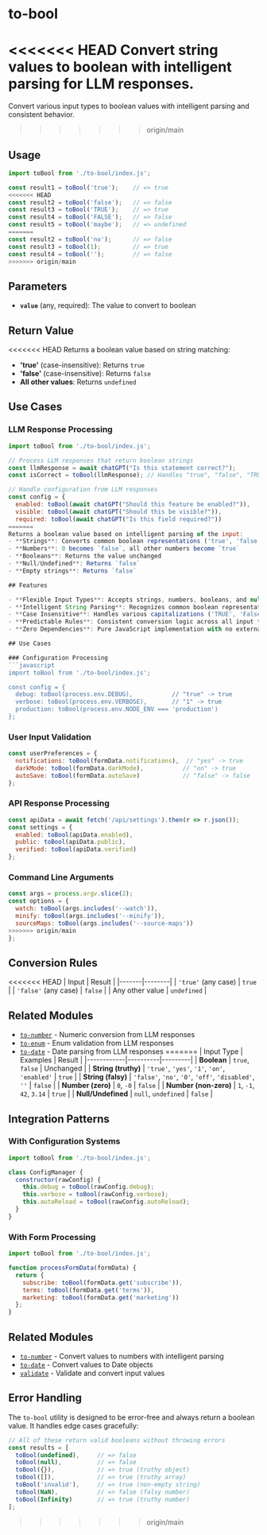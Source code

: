 # to-bool

<<<<<<< HEAD
Convert string values to boolean with intelligent parsing for LLM responses.
=======
Convert various input types to boolean values with intelligent parsing and consistent behavior.
>>>>>>> origin/main

## Usage

```javascript
import toBool from './to-bool/index.js';

const result1 = toBool('true');    // => true
<<<<<<< HEAD
const result2 = toBool('false');   // => false
const result3 = toBool('TRUE');    // => true
const result4 = toBool('FALSE');   // => false
const result5 = toBool('maybe');   // => undefined
=======
const result2 = toBool('no');      // => false
const result3 = toBool(1);         // => true
const result4 = toBool('');        // => false
>>>>>>> origin/main
```

## Parameters

- **`value`** (any, required): The value to convert to boolean

## Return Value

<<<<<<< HEAD
Returns a boolean value based on string matching:
- **'true'** (case-insensitive): Returns `true`
- **'false'** (case-insensitive): Returns `false`
- **All other values**: Returns `undefined`

## Use Cases

### LLM Response Processing
```javascript
import toBool from './to-bool/index.js';

// Process LLM responses that return boolean strings
const llmResponse = await chatGPT("Is this statement correct?");
const isCorrect = toBool(llmResponse); // Handles "true", "false", "TRUE", "FALSE"

// Handle configuration from LLM responses
const config = {
  enabled: toBool(await chatGPT("Should this feature be enabled?")),
  visible: toBool(await chatGPT("Should this be visible?")),
  required: toBool(await chatGPT("Is this field required?"))
=======
Returns a boolean value based on intelligent parsing of the input:
- **Strings**: Converts common boolean representations ('true', 'false', 'yes', 'no', '1', '0', etc.)
- **Numbers**: 0 becomes `false`, all other numbers become `true`
- **Booleans**: Returns the value unchanged
- **Null/Undefined**: Returns `false`
- **Empty strings**: Returns `false`

## Features

- **Flexible Input Types**: Accepts strings, numbers, booleans, and null/undefined values
- **Intelligent String Parsing**: Recognizes common boolean representations in multiple formats
- **Case Insensitive**: Handles various capitalizations ('TRUE', 'False', 'YES', etc.)
- **Predictable Rules**: Consistent conversion logic across all input types
- **Zero Dependencies**: Pure JavaScript implementation with no external dependencies

## Use Cases

### Configuration Processing
```javascript
import toBool from './to-bool/index.js';

const config = {
  debug: toBool(process.env.DEBUG),           // "true" -> true
  verbose: toBool(process.env.VERBOSE),       // "1" -> true
  production: toBool(process.env.NODE_ENV === 'production')
};
```

### User Input Validation
```javascript
const userPreferences = {
  notifications: toBool(formData.notifications),  // "yes" -> true
  darkMode: toBool(formData.darkMode),           // "on" -> true
  autoSave: toBool(formData.autoSave)            // "false" -> false
};
```

### API Response Processing
```javascript
const apiData = await fetch('/api/settings').then(r => r.json());
const settings = {
  enabled: toBool(apiData.enabled),
  public: toBool(apiData.public),
  verified: toBool(apiData.verified)
};
```

### Command Line Arguments
```javascript
const args = process.argv.slice(2);
const options = {
  watch: toBool(args.includes('--watch')),
  minify: toBool(args.includes('--minify')),
  sourceMaps: toBool(args.includes('--source-maps'))
>>>>>>> origin/main
};
```

## Conversion Rules

<<<<<<< HEAD
| Input | Result |
|-------|--------|
| `'true'` (any case) | `true` |
| `'false'` (any case) | `false` |
| Any other value | `undefined` |

## Related Modules

- [`to-number`](../to-number/) - Numeric conversion from LLM responses
- [`to-enum`](../to-enum/) - Enum validation from LLM responses
- [`to-date`](../to-date/) - Date parsing from LLM responses 
=======
| Input Type | Examples | Result |
|------------|----------|---------|
| **Boolean** | `true`, `false` | Unchanged |
| **String (truthy)** | `'true'`, `'yes'`, `'1'`, `'on'`, `'enabled'` | `true` |
| **String (falsy)** | `'false'`, `'no'`, `'0'`, `'off'`, `'disabled'`, `''` | `false` |
| **Number (zero)** | `0`, `-0` | `false` |
| **Number (non-zero)** | `1`, `-1`, `42`, `3.14` | `true` |
| **Null/Undefined** | `null`, `undefined` | `false` |

## Integration Patterns

### With Configuration Systems
```javascript
import toBool from './to-bool/index.js';

class ConfigManager {
  constructor(rawConfig) {
    this.debug = toBool(rawConfig.debug);
    this.verbose = toBool(rawConfig.verbose);
    this.autoReload = toBool(rawConfig.autoReload);
  }
}
```

### With Form Processing
```javascript
import toBool from './to-bool/index.js';

function processFormData(formData) {
  return {
    subscribe: toBool(formData.get('subscribe')),
    terms: toBool(formData.get('terms')),
    marketing: toBool(formData.get('marketing'))
  };
}
```

## Related Modules

- [`to-number`](../to-number/README.md) - Convert values to numbers with intelligent parsing
- [`to-date`](../to-date/README.md) - Convert values to Date objects
- [`validate`](../validate/README.md) - Validate and convert input values

## Error Handling

The `to-bool` utility is designed to be error-free and always return a boolean value. It handles edge cases gracefully:

```javascript
// All of these return valid booleans without throwing errors
const results = [
  toBool(undefined),     // => false
  toBool(null),          // => false
  toBool({}),            // => true (truthy object)
  toBool([]),            // => true (truthy array)
  toBool('invalid'),     // => true (non-empty string)
  toBool(NaN),           // => false (falsy number)
  toBool(Infinity)       // => true (truthy number)
];
``` 
>>>>>>> origin/main
